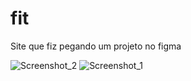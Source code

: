 # fit
Site que fiz pegando um projeto no figma

![Screenshot_2](https://github.com/GM0R3NO/fit/assets/138832669/75789139-a1eb-4404-a5ec-1b95fa42a9bd)
![Screenshot_1](https://github.com/GM0R3NO/fit/assets/138832669/5bae2bb9-c398-40b2-a791-c0f3f9f7e069)
